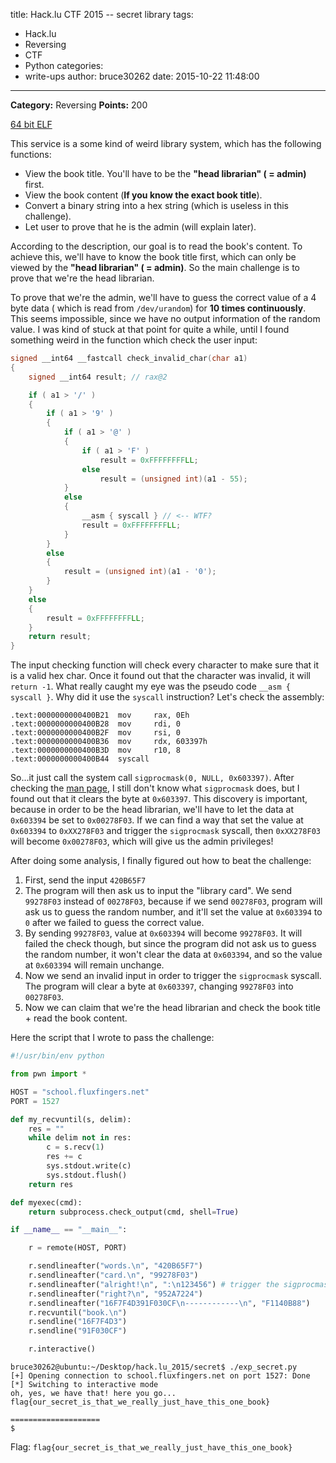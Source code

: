 title: Hack.lu CTF 2015 -- secret library
tags:
  - Hack.lu
  - Reversing
  - CTF
  - Python
categories:
  - write-ups
author: bruce30262
date: 2015-10-22 11:48:00
---
**Category:** Reversing
**Points:** 200  

[64 bit ELF](https://school.fluxfingers.net/static/chals/secret_library_75904fb763267c629e729fa4a5c4d967)

<!-- more -->  

This service is a some kind of weird library system, which has the following functions:
* View the book title. You'll have to be the **"head librarian" ( = admin)** first.
* View the book content (**If you know the exact book title**).
* Convert a binary string into a hex string (which is useless in this challenge).
* Let user to prove that he is the admin (will explain later).

According to the description, our goal is to read the book's content. To achieve this, we'll have to know the book title first, which can only be viewed by the **"head librarian" ( = admin)**. So the main challenge is to prove that we're the head librarian.  

To prove that we're the admin, we'll have to guess the correct value of a 4 byte data ( which is read from `/dev/urandom`) for **10 times continuously**. This seems impossible, since we have no output information of the random value. I was kind of stuck at that point for quite a while, until I found something weird in the function which check the user input:

```c
signed __int64 __fastcall check_invalid_char(char a1)
{
    signed __int64 result; // rax@2

    if ( a1 > '/' )
    {
        if ( a1 > '9' )
        {
            if ( a1 > '@' )
            {
                if ( a1 > 'F' )
                    result = 0xFFFFFFFFLL;
                else
                    result = (unsigned int)(a1 - 55);
            }
            else
            {
                __asm { syscall } // <-- WTF?
                result = 0xFFFFFFFFLL;
            }
        }
        else
        {
            result = (unsigned int)(a1 - '0');
        }
    }
    else
    {
        result = 0xFFFFFFFFLL;
    }
    return result;
}
```
The input checking function will check every character to make sure that it is a valid hex char. Once it found out that the character was invalid, it will `return -1`. What really caught my eye was the pseudo code `__asm { syscall }`. Why did it use the `syscall` instruction? Let's check the assembly:  

```
.text:0000000000400B21  mov     rax, 0Eh
.text:0000000000400B28  mov     rdi, 0
.text:0000000000400B2F  mov     rsi, 0
.text:0000000000400B36  mov     rdx, 603397h
.text:0000000000400B3D  mov     r10, 8
.text:0000000000400B44  syscall
```

So...it just call the system call `sigprocmask(0, NULL, 0x603397)`. After checking the [man page](http://linux.die.net/man/2/sigprocmask), I still don't know what `sigprocmask` does, but I found out that it clears the byte at `0x603397`. This discovery is important, because in order to be the head librarian, we'll have to let the data at `0x603394` be set to `0x00278F03`. If we can find a way that set the value at `0x603394` to `0xXX278F03` and trigger the `sigprocmask` syscall, then `0xXX278F03` will become `0x00278F03`, which will give us the admin privileges!  

After doing some analysis, I finally figured out how to beat the challenge:  
1. First, send the input `420B65F7`
2. The program will then ask us to input the "library card". We send `99278F03` instead of `00278F03`, because if we send `00278F03`, program will ask us to guess the random number, and it'll set the value at `0x603394` to `0` after we failed to guess the correct value. 
3. By sending `99278F03`, value at `0x603394` will become `99278F03`. It will failed the check though, but since the program did not ask us to guess the random number, it won't clear the data at `0x603394`, and so the value at `0x603394` will remain unchange.
4. Now we send an invalid input in order to trigger the `sigprocmask` syscall. The program will clear a byte at `0x603397`, changing `99278F03` into `00278F03`.
5. Now we can claim that we're the head librarian and check the book title + read the book content.
 
Here the script that I wrote to pass the challenge:
```python
#!/usr/bin/env python

from pwn import *

HOST = "school.fluxfingers.net"
PORT = 1527

def my_recvuntil(s, delim):
    res = ""
    while delim not in res:
        c = s.recv(1)
        res += c
        sys.stdout.write(c)
        sys.stdout.flush()
    return res

def myexec(cmd):
    return subprocess.check_output(cmd, shell=True)

if __name__ == "__main__":

    r = remote(HOST, PORT)

    r.sendlineafter("words.\n", "420B65F7")
    r.sendlineafter("card.\n", "99278F03")
    r.sendlineafter("alright!\n", ":\n123456") # trigger the sigprocmask syscall
    r.sendlineafter("right?\n", "952A7224")
    r.sendlineafter("16F7F4D391F030CF\n------------\n", "F1140B88")
    r.recvuntil("book.\n")
    r.sendline("16F7F4D3")
    r.sendline("91F030CF")

    r.interactive()

```
```
bruce30262@ubuntu:~/Desktop/hack.lu_2015/secret$ ./exp_secret.py 
[+] Opening connection to school.fluxfingers.net on port 1527: Done
[*] Switching to interactive mode
oh, yes, we have that! here you go...
flag{our_secret_is_that_we_really_just_have_this_one_book}

====================
$ 

```

Flag: `flag{our_secret_is_that_we_really_just_have_this_one_book}`
